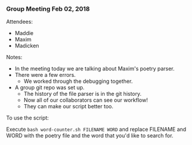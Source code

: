 ### Group Meeting Feb 02, 2018

Attendees:
* Maddie
* Maxim
* Madicken

Notes:
* In the meeting today we are talking about Maxim's poetry parser. 
* There were a few errors. 
  * We worked through the debugging together. 
* A group git repo was set up. 
  * The history of the file parser is in the git history. 
  * Now all of our collaborators can see our workflow!
  * They can make our script better too. 

To use the script:

Execute `bash word-counter.sh FILENAME WORD` and replace FILENAME and WORD with
the poetry file and the word that you'd like to search for. 
